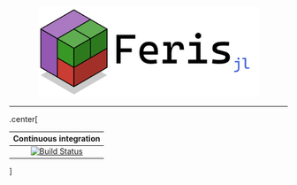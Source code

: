 <p align = "center">
    <img src = "resources/logo/logo.png" alt = "feris logo" width = "400px">
</p>

<hr>

.center[

|                                                                                   Continuous integration                                                                                  |
|:-----------------------------------------------------------------------------------------------------------------------------------------------------------------------------------------:|
| [![Build Status](https://github.com/schmaeke/Feris.jl/actions/workflows/CI.yml/badge.svg?branch=main)](https://github.com/schmaeke/Feris.jl/actions/workflows/CI.yml?query=branch%3Amain) |

]

